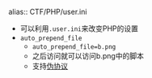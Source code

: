 alias:: CTF/PHP/user.ini

- 可以利用`.user.ini`来改变PHP的设置
- `auto_prepend_file`
	- `auto_prepend_file=b.png`
	- 之后访问就可以访问b.png中的脚本
	- 支持[伪协议]([[CTF/伪协议]])